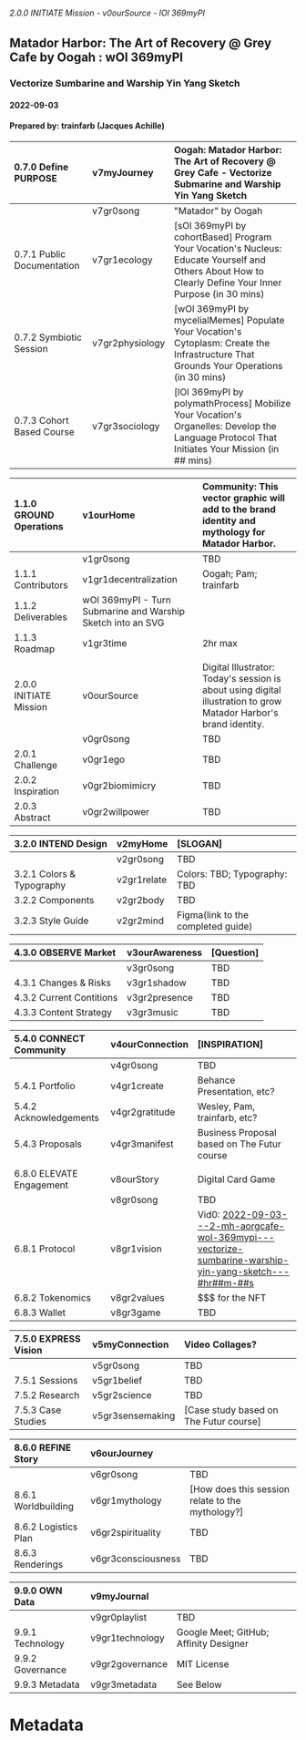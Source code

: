 ###### 2.0.0 INITIATE Mission - v0ourSource - lOl 369myPI
## Matador Harbor: The Art of Recovery @ Grey Cafe by Oogah : wOl 369myPI
### Vectorize Sumbarine and Warship Yin Yang Sketch
#### 2022-09-03
#### Prepared by: trainfarb (Jacques Achille)

| 0.7.0 Define PURPOSE | v7myJourney | Oogah: Matador Harbor: The Art of Recovery @ Grey Cafe - Vectorize Submarine and Warship Yin Yang Sketch |
|:-------------|:-----|:-----------|
|  |  v7gr0song | "Matador" by Oogah |
| 0.7.1 Public Documentation |  v7gr1ecology | [sOl 369myPI by cohortBased] Program Your Vocation's Nucleus: Educate Yourself and Others About How to Clearly Define Your Inner Purpose (in 30 mins)  |
| 0.7.2 Symbiotic Session |  v7gr2physiology | [wOl 369myPI by mycelialMemes] Populate Your Vocation's Cytoplasm: Create the Infrastructure That Grounds Your Operations (in 30 mins) |
| 0.7.3 Cohort Based Course |  v7gr3sociology | [lOl 369myPI by polymathProcess] Mobilize Your Vocation's Organelles: Develop the Language Protocol That Initiates Your Mission (in ## mins) |

| 1.1.0 GROUND Operations | v1ourHome | Community: This vector graphic will add to the brand identity and mythology for Matador Harbor. |
|:-------------|:-----|:-----------|
|  |  v1gr0song | TBD |
| 1.1.1 Contributors |  v1gr1decentralization | Oogah; Pam; trainfarb |
| 1.1.2 Deliverables |  wOl 369myPI - Turn Submarine and Warship Sketch into an SVG |
| 1.1.3 Roadmap |  v1gr3time  | 2hr max |
|  |  |  |
| 2.0.0 INITIATE Mission | v0ourSource | Digital Illustrator: Today's session is about using digital illustration to grow Matador Harbor's brand identity. |
|  |  v0gr0song | TBD |
| 2.0.1 Challenge |  v0gr1ego | TBD |
| 2.0.2 Inspiration |  v0gr2biomimicry | TBD |
| 2.0.3 Abstract |  v0gr2willpower | TBD |

| 3.2.0 INTEND Design | v2myHome | [SLOGAN] |
|:-------------|:-----|:-----------|
|  |  v2gr0song | TBD |
| 3.2.1 Colors & Typography |  v2gr1relate | Colors: TBD; Typography: TBD |
| 3.2.2 Components |  v2gr2body | TBD |
| 3.2.3 Style Guide |  v2gr2mind | Figma(link to the completed guide) |

| 4.3.0 OBSERVE Market | v3ourAwareness | [Question] |
|:-------------|:-----|:-----------|
|  |  v3gr0song | TBD |
| 4.3.1 Changes & Risks |  v3gr1shadow | TBD |
| 4.3.2 Current Contitions |  v3gr2presence | TBD |
| 4.3.3 Content Strategy |  v3gr3music | TBD |

| 5.4.0 CONNECT Community | v4ourConnection | [INSPIRATION] |
|:-------------|:-----|:-----------|
|  |  v4gr0song | TBD |
| 5.4.1 Portfolio |  v4gr1create | Behance Presentation, etc? |
| 5.4.2 Acknowledgements |  v4gr2gratitude | Wesley, Pam, trainfarb, etc? |
| 5.4.3 Proposals |  v4gr3manifest | Business Proposal based on The Futur course |
|  |  |  |
| 6.8.0 ELEVATE Engagement | v8ourStory | Digital Card Game |
|  |  v8gr0song | TBD |
| 6.8.1 Protocol |  v8gr1vision | Vid0: [2022-09-03---2-mh-aorgcafe-wol-369mypi---vectorize-sumbarine-warship-yin-yang-sketch---#hr##m-##s]() |
| 6.8.2 Tokenomics |  v8gr2values | $$$ for the NFT |
| 6.8.3 Wallet |  v8gr3game | TBD |

| 7.5.0 EXPRESS Vision | v5myConnection | Video Collages? |
|:-------------|:-----|:-----------|
|  |  v5gr0song | TBD |
| 7.5.1 Sessions |  v5gr1belief | TBD |
| 7.5.2 Research |  v5gr2science | TBD |
| 7.5.3 Case Studies |  v5gr3sensemaking | [Case study based on The Futur course] |

| 8.6.0 REFINE Story | v6ourJourney |  |
|:-------------|:-----|:-----------|
|  |  v6gr0song | TBD |
| 8.6.1 Worldbuilding |  v6gr1mythology | [How does this session relate to the mythology?] |
| 8.6.2 Logistics Plan |  v6gr2spirituality | TBD |
| 8.6.3 Renderings |  v6gr3consciousness | TBD |

| 9.9.0 OWN Data | v9myJournal |  |
|:-------------|:-----|:-----------|
|  |  v9gr0playlist | TBD |
| 9.9.1 Technology |  v9gr1technology | Google Meet; GitHub; Affinity Designer |
| 9.9.2 Governance |  v9gr2governance | MIT License |
| 9.9.3 Metadata |  v9gr3metadata | See Below |

# Metadata
